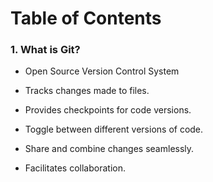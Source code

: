 # Table of Contents
<a name = ' What is Git'></a>

 ###  1. What is Git?

- Open Source Version Control System

- Tracks changes made to files.

- Provides checkpoints for code versions.

- Toggle between different versions of code.

- Share and combine changes seamlessly.

- Facilitates collaboration.
